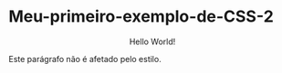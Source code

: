 # Meu-primeiro-exemplo-de-CSS-2
<!DOCTYPE html> 
<html>
    <head>
      <style>
        #para1 {
            text-align: center;
            color; red;
        }
      </style>
     </head>
<body>
  
  <p id="para1">Hello World!</p>
  <p>Este parágrafo não é afetado pelo estilo.</p>

</body>
</html>
